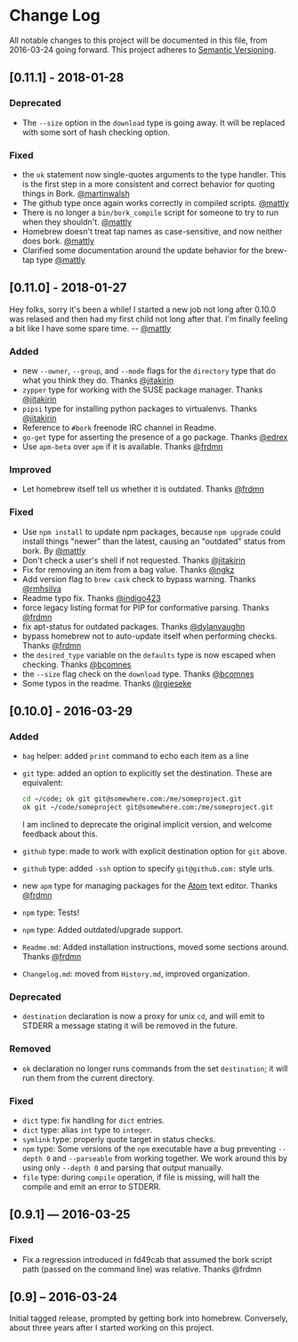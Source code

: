 # Change Log
All notable changes to this project will be documented in this file, from 2016-03-24 going forward. This project adheres to [Semantic Versioning](http://semver.org/).

## [0.11.1] - 2018-01-28

### Deprecated
- The `--size` option in the `download` type is going away. It will be replaced with some sort of hash checking option.

### Fixed
- the `ok` statement now single-quotes arguments to the type handler. This is the first step in a more consistent and correct behavior for quoting things in Bork. [@martinwalsh]
- The github type once again works correctly in compiled scripts. [@mattly][]
- There is no longer a `bin/bork_compile` script for someone to try to run when they shouldn't. [@mattly][]
- Homebrew doesn't treat tap names as case-sensitive, and now neither does bork. [@mattly][]
- Clarified some documentation around the update behavior for the brew-tap type [@mattly][]

## [0.11.0] - 2018-01-27

Hey folks, sorry it's been a while! I started a new job not long after 0.10.0 was relased and then had my first child not long after that. I'm finally feeling a bit like I have some spare time. -- [@mattly][]

### Added
- new `--owner`, `--group`, and `--mode` flags for the `directory` type that do what you think they do. Thanks [@jitakirin][]
- `zypper` type for working with the SUSE package manager. Thanks [@jitakirin][]
- `pipsi` type for installing python packages to virtualenvs. Thanks [@jitakirin][]
- Reference to `#bork` freenode IRC channel in Readme.
- `go-get` type for asserting the presence of a go package. Thanks [@edrex][]
- Use `apm-beta` over `apm` if it is available. Thanks [@frdmn][]

### Improved
- Let homebrew itself tell us whether it is outdated. Thanks [@frdmn][]

### Fixed
- Use `npm install` to update npm packages, because `npm upgrade` could install things "newer" than the latest, causing an "outdated" status from bork. By [@mattly][]
- Don't check a user's shell if not requested. Thanks [@jitakirin][]
- Fix for removing an item from a bag value. Thanks [@ngkz][]
- Add version flag to `brew cask` check to bypass warning. Thanks [@rmhsilva][]
- Readme typo fix. Thanks [@indigo423][]
- force legacy listing format for PIP for conformative parsing. Thanks [@frdmn][]
- fix apt-status for outdated packages. Thanks [@dylanvaughn][]
- bypass homebrew not to auto-update itself when performing checks. Thanks [@frdmn][]
- the `desired_type` variable on the `defaults` type is now escaped when checking. Thanks [@bcomnes][]
- the `--size` flag check on the `download` type. Thanks [@bcomnes][]
- Some typos in the readme. Thanks [@rgieseke][]

## [0.10.0] - 2016-03-29

### Added

- `bag` helper: added `print` command to echo each item as a line
- `git` type: added an option to explicitly set the destination. These are equivalent:

    ```bash
    cd ~/code; ok git git@somewhere.com:/me/someproject.git
    ok git ~/code/someproject git@somewhere.com:/me/someproject.git
    ```

    I am inclined to deprecate the original implicit version, and welcome feedback about this.

- `github` type: made to work with explicit destination option for `git` above.
- `github` type: added `-ssh` option to specify `git@github.com:` style urls.
- new `apm` type for managing packages for the [Atom](https://atom.io) text editor. Thanks [@frdmn][]
- `npm` type: Tests!
- `npm` type: Added outdated/upgrade support.
- `Readme.md`: Added installation instructions, moved some sections around. Thanks [@frdmn][]
- `Changelog.md`: moved from `History.md`, improved organization.

### Deprecated

- `destination` declaration is now a proxy for unix `cd`, and will emit to STDERR a message stating it will be removed in the future.

### Removed

- `ok` declaration no longer runs commands from the set `destination`; it will run them from the current directory.

### Fixed

- `dict` type: fix handling for `dict` entries.
- `dict` type: alias `int` type to `integer`.
- `symlink` type: properly quote target in status checks.
- `npm` type: Some versions of the `npm` executable have a bug preventing `--depth 0` and `--parseable` from working together. We work around this by using only `--depth 0` and parsing that output manually.
- `file` type: during `compile` operation, if file is missing, will halt the compile and emit an error to STDERR.

## [0.9.1] — 2016-03-25

### Fixed

- Fix a regression introduced in fd49cab that assumed the bork script path (passed on the command line) was relative. Thanks @frdmn

## [0.9] – 2016-03-24

Initial tagged release, prompted by getting bork into homebrew. Conversely, about three years after I started working on this project.

[@bcomnes]: https://github.com/bcomnes
[@dylanvaughn]: https://github.com/dylanvaughn
[@edrex]: https://github.com/edrex
[@frdmn]: https://github.com/frdmn
[@indigo423]: https://github.com/indigo423
[@jitakirin]: https://github.com/jitakirin
[@martinwalsh]: https://github.com/martinwalsh
[@mattly]: https://github.com/mattly
[@ngkz]: https://github.com/ngkz
[@rgieseke]: https://github.com/rgieseke
[@rmhsilva]: https://github.com/rmhsilva
